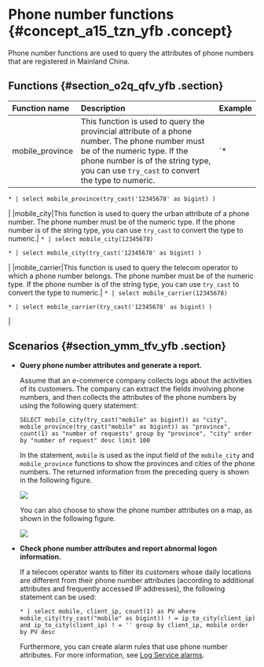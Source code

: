 # Phone number functions {#concept_a15_tzn_yfb .concept}

Phone number functions are used to query the attributes of phone numbers that are registered in Mainland China.

## Functions {#section_o2q_qfv_yfb .section}

|Function name|Description|Example|
|:------------|:----------|:------|
|mobile\_province|This function is used to query the provincial attribute of a phone number. The phone number must be of the numeric type. If the phone number is of the string type, you can use `try_cast` to convert the type to numeric.| `* | select mobile_province(12345678)`

 `* | select mobile_province(try_cast('12345678' as bigint) )`

 |
|mobile\_city|This function is used to query the urban attribute of a phone number. The phone number must be of the numeric type. If the phone number is of the string type, you can use `try_cast` to convert the type to numeric.| `* | select mobile_city(12345678)`

 `* | select mobile_city(try_cast('12345678' as bigint) )`

 |
|mobile\_carrier|This function is used to query the telecom operator to which a phone number belongs. The phone number must be of the numeric type. If the phone number is of the string type, you can use `try_cast` to convert the type to numeric.| `* | select mobile_carrier(12345678)`

 `* | select mobile_carrier(try_cast('12345678' as bigint) )`

 |

## Scenarios {#section_ymm_tfv_yfb .section}

-   **Query phone number attributes and generate a report.**

    Assume that an e-commerce company collects logs about the activities of its customers. The company can extract the fields involving phone numbers, and then collects the attributes of the phone numbers by using the following query statement:

    ```
    SELECT mobile_city(try_cast("mobile" as bigint)) as "city", mobile_province(try_cast("mobile" as bigint)) as "province", count(1) as "number of requests" group by "province", "city" order by "number of request" desc limit 100 
    ```

    In the statement, `mobile` is used as the input field of the `mobile_city` and `mobile_province` functions to show the provinces and cities of the phone numbers. The returned information from the preceding query is shown in the following figure.

    ![](images/33429_en-US.png)

    You can also choose to show the phone number attributes on a map, as shown in the following figure.

    ![](images/33430_en-US.png)

-   **Check phone number attributes and report abnormal logon information.**

    If a telecom operator wants to filter its customers whose daily locations are different from their phone number attributes \(according to additional attributes and frequently accessed IP addresses\), the following statement can be used:

    ```
    * | select mobile, client_ip, count(1) as PV where mobile_city(try_cast("mobile" as bigint)) ! = ip_to_city(client_ip) and ip_to_city(client_ip) ! = '' group by client_ip, mobile order by PV desc 
    ```

    Furthermore, you can create alarm rules that use phone number attributes. For more information, see [Log Service alarms](intl.en-US/.md).


